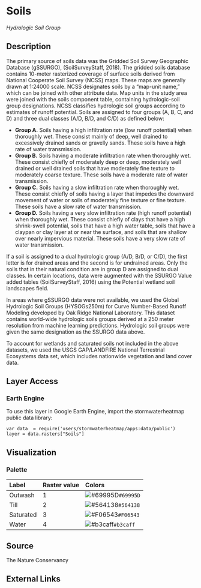 Soils
================

*Hydrologic Soil Group*

## Description

The primary source of soils data was the Gridded Soil Survey Geographic
Database (gSSURGO), (SoilSurveyStaff, 2018). The gridded soils database
contains 10-meter rasterized coverage of surface soils derived from
National Cooperate Soil Survey (NCSS) maps. These maps are generally
drawn at 1:24000 scale. NCSS designates soils by a “map-unit name,”
which can be joined with other attribute data. Map units in the study
area were joined with the soils component table, containing
hydrologic-soil group designations. NCSS classifies hydrologic soil
groups according to estimates of runoff potential. Soils are assigned to
four groups (A, B, C, and D) and three dual classes (A/D, B/D, and C/D)
as defined below:

-   **Group A.** Soils having a high infiltration rate (low runoff
    potential) when thoroughly wet. These consist mainly of deep, well
    drained to excessively drained sands or gravelly sands. These soils
    have a high rate of water transmission.
-   **Group B.** Soils having a moderate infiltration rate when
    thoroughly wet. These consist chiefly of moderately deep or deep,
    moderately well drained or well drained soils that have moderately
    fine texture to moderately coarse texture. These soils have a
    moderate rate of water transmission.
-   **Group C.** Soils having a slow infiltration rate when thoroughly
    wet. These consist chiefly of soils having a layer that impedes the
    downward movement of water or soils of moderately fine texture or
    fine texture. These soils have a slow rate of water transmission.
-   **Group D.** Soils having a very slow infiltration rate (high runoff
    potential) when thoroughly wet. These consist chiefly of clays that
    have a high shrink-swell potential, soils that have a high water
    table, soils that have a claypan or clay layer at or near the
    surface, and soils that are shallow over nearly impervious material.
    These soils have a very slow rate of water transmission.

If a soil is assigned to a dual hydrologic group (A/D, B/D, or C/D), the
first letter is for drained areas and the second is for undrained areas.
Only the soils that in their natural condition are in group D are
assigned to dual classes. In certain locations, data were augmented with
the SSURGO Value added tables (SoilSurveyStaff, 2016) using the
Potential wetland soil landscapes field.

In areas where gSSURGO data were not available, we used the Global
Hydrologic Soil Groups (HYSOGs250m) for Curve Number-Based Runoff
Modeling developed by Oak Ridge National Laboratory. This dataset
contains world-wide hydrologic soils groups derived at a 250 meter
resolution from machine learning predictions. Hydrologic soil groups
were given the same designation as the SSURGO data above.

To account for wetlands and saturated soils not included in the above
datasets, we used the USGS GAP/LANDFIRE National Terrestrial Ecosystems
data set, which includes nationwide vegetation and land cover data.

## Layer Access

### Earth Engine

To use this layer in Google Earth Engine, import the stormwaterheatmap
public data library:

    var data  = require('users/stormwaterheatmap/apps:data/public')
    layer = data.rasters["Soils"]

## Visualization

### Palette

| Label     | Raster value | Colors                                                                    |
|:----------|:-------------|:--------------------------------------------------------------------------|
| Outwash   | 1            | ![\#69995D](https://via.placeholder.com/15/69995D/000000?text=+)`#69995D` |
| Till      | 2            | ![\#564138](https://via.placeholder.com/15/564138/000000?text=+)`#564138` |
| Saturated | 3            | ![\#F06543](https://via.placeholder.com/15/F06543/000000?text=+)`#F06543` |
| Water     | 4            | ![\#b3caff](https://via.placeholder.com/15/b3caff/000000?text=+)`#b3caff` |

## Source

The Nature Conservancy

## External Links
